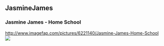 ## JasmineJames
### Jasmine James - Home School
http://www.imagefap.com/pictures/6221140/Jasmine-James-Home-School
![](http://x.imagefapusercontent.com/u/Chpox/6221140/2057371457/Jasmine_James_-_Home_School_Hardcore_-_SpaceHoppersAndLollyPoppers_041.jpg)
